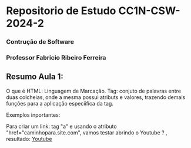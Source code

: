 
<!DOCTYPE html>
<html lang="en">
<head>
    <meta charset="UTF-8">
    <meta name="viewport" content="width=device-width, initial-scale=1.0">
    <link href="https://cdn.jsdelivr.net/npm/bootstrap@5.2.3/dist/css/bootstrap.min.css" rel="stylesheet" integrity="sha384-rbsA2VBKQhggwzxH7pPCaAqO46MgnOM80zW1RWuH61DGLwZJEdK2Kadq2F9CUG65" crossorigin="anonymous">
</head>
<body>
    <main class="justify-content-center align-itens-center">
    <h1><strong>Repositorio de Estudo CC1N-CSW-2024-2</strong></h1>
    <h3><span>Contruçâo de Software</span></h3>
    <h3>Professor Fabricio Ribeiro Ferreira</h3>
    <h2>Resumo Aula 1:</h2>
    <span>O que é HTML: Linguagem de Marcaçâo.</span>
    <span>Tag: conjuto de palavras entre duas colcheias, onde a mesma possui atributs e valores, trazendo demais funçôes para a aplicaçâo especiifica da tag.</span>
    <p>Exemplos inportantes:</p>
    <p>Para criar um link: tag "a" e usando o atributo "href="caminhopara.site.com", vamos testar abrindo o Youtube ?
<!-- <a href="https://www.youtube.com/">Youtube</a> --> , resultado:
    <a href="https://www.youtube.com/">Youtube</a>


</main>

</body>

</html>

